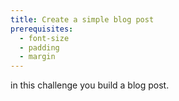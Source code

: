 ```yaml
---
title: Create a simple blog post
prerequisites:
  - font-size
  - padding
  - margin
---
```


in this challenge you build a blog post.
